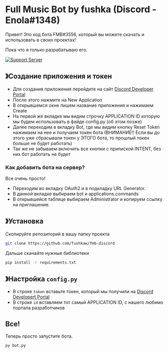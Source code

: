 # Full Music Bot by fushka (Discord - Enola#1348)

Привет!
Это код бота FMB#3556, который вы можете скачать и использовать в своих проектах!

Пока что я только разрабатываю его.

[![Support Server](https://media.discordapp.net/attachments/999665054540640317/1088732963652522034/d3ccc508c54a1530.png?width=512&height=256)](https://discord.gg/jr76tq3Q9j)

## 》Создание приложения и токен
- Для создания приложения перейдите на сайт [Discord Developer Portal](https://discord.com/developers/applications) 
- После этого нажмите на New Application
- В открывшемся окне пишем название приложения и нажимаем Create
- На первой же вкладке мы видим строчку APPLICATION ID которую мы будем использовать в файде config.py (об этом позже)
- Далее переходим в вкладку Bot, где мы видим кнопку Reset Token нажимаем на нее и получаем токен бота (ВНИМАНИЕ!! Если вы до этого уже сбрасывали токен у ЭТОГО бота, то прошлый токен больше не будет работать)
- Так же не забываем включить все кнопки с припиской INTENT, без них бот работать не будет

### Как добавить бота на сервер?
Все очень просто!
- Переходим во вкладку OAuth2 и в подкладку URL Generator.
- В данной вкладке выбираем bot и applications.commands
- В открывшейся таблице выбираем Administrator и копируем ссылку на приглашение.

## 》Установка
Скопируйте репозиторий в вашу папку проекта
```bash
git clone https://github.com/fushkaw/fmb-discord
```

Дальше скачайте нужные библиотеки
```bash
pip install -r requirements.txt
```

## 》Настройка `config.py`
- В строке `token` вставьте токен, который мы получили на [Discord Developert Portal](https://discord.com/developers/applications)
- В строке `id` вставляем тот самый APPLICATION ID, с нашего любимо портала разработчиков

## Все! 
Теперь просто запустите бота.
```bash
py bot.py
```